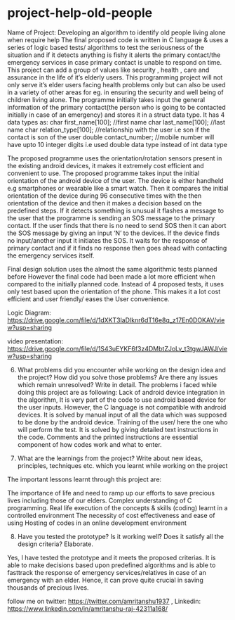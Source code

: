 # project-help-old-people
Name of Project: Developing an algorithm to identify old people living alone when require help
The final proposed code is written in C language & uses a series of logic based tests/ algorithms to test the seriousness of the situation and if it detects anything is fishy it alerts the primary contact/the emergency services in case primary contact is unable to respond on time. This project can add a group of values like security , health , care and assurance in the life of it’s elderly users. This programming project will not only serve it’s elder users facing health problems only but can also be used in a variety of other areas for eg. in ensuring the security and well being of children living alone. The programme initially takes input the general information of the primary contact(the person who is going to be contacted initially in case of an emergency) and stores it in a struct data type. 
It has 4 data types as:
   char first_name[100];     //first name
   char last_name[100];      //last name
   char relation_type[100];  //relationship with the user i.e son if
                                     the contact is son of the user
   double contact_number;    //mobile number will have upto 10
                               integer digits i.e used double data
                               type instead of int data type
                               
The proposed programme uses the orientation/rotation sensors present in the existing android devices, 
it makes it extremely cost efficient and convenient to use. The proposed programme takes input the initial orientation of the android device of the user. 
The device is either handheld e.g smartphones or wearable like a smart watch. 
Then it compares the initial orientation of the device during 96 consecutive times with the then orientation of the device and then it makes a decision based on the predefined steps. 
If it detects something is unusual it flashes a message to the user that the programme is sending an SOS message to the primary contact. 
If the user finds that there is no need to send SOS then it can abort the SOS message by giving an input ‘N’ to the devices. 
If the device finds no input/another input it initiates the SOS. It waits for the response of primary contact and if it finds no response then goes ahead with contacting the emergency services itself.

Final design solution uses the almost the same algorithmic tests planned before
However the final code had been made a lot more efficient when compared to the
initially planned code. Instead of 4 proposed tests, it uses only test based upon the
orientation of the phone. This makes it a lot cost efficient and user friendly/ eases the 
User convenience. 

Logic Diagram: https://drive.google.com/file/d/1dXKT3laDIknr6dT16e8q_z17En0DOKAV/view?usp=sharing

video presentation: https://drive.google.com/file/d/1S43uEYKF6f3z4DMbtZJoLv_t3tgwJAWJ/view?usp=sharing

6.	What problems did you  encounter while working on the design idea and the project? How did you solve those problems? Are there any issues which remain unresolved? Write in detail.
	The problems i faced while doing this project are as following:
Lack of android device integration in the algorithm, It is very part of the code to use android based device for the user inputs. However, the C language is not compatible with android devices. It is solved by manual input of all the data which was supposed to be done by the android device.
Training of the user/ here the one who will perform the test. It is solved by giving detailed text instructions in the code. Comments and the printed instructions are essential component of how codes work and what to enter.

7.	What are the learnings from the project? Write about new ideas, principles, techniques
etc. which you learnt while working on the project

The important lessons learnt through this project are:

The importance of life and need to ramp up our efforts to save precious lives including those of our elders.
Complex understanding of C programming.
Real life execution of the concepts & skills (coding) learnt in a controlled environment
The necessity of cost effectiveness and ease of using
Hosting of codes in an online development environment

8.	Have you tested the prototype? Is it working well? Does it satisfy all the design criteria?
Elaborate.

Yes, I have tested the prototype and it meets the proposed criterias. It is able to make
decisions based upon predefined algorithms and is able to fasttrack the response of
emergency services/relatives in case of an emergency with an elder. Hence, it can prove
quite crucial in saving thousands of precious lives.

follow me on twitter: https://twitter.com/amritanshu1937 , Linkedin: https://www.linkedin.com/in/amritanshu-raj-42311a168/
